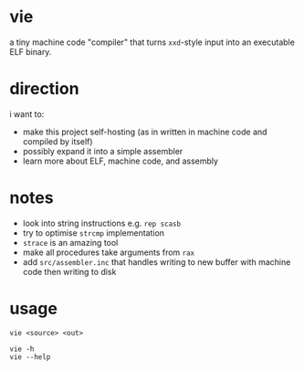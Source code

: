 # vie
a tiny machine code "compiler" that turns `xxd`-style input into an executable ELF binary.

# direction
i want to:
- make this project self-hosting (as in written in machine code and compiled by itself)
- possibly expand it into a simple assembler
- learn more about ELF, machine code, and assembly

# notes
- look into string instructions e.g. `rep scasb`
- try to optimise `strcmp` implementation
- `strace` is an amazing tool
- make all procedures take arguments from `rax`
- add `src/assembler.inc` that handles writing to new buffer with machine code then writing to disk

# usage
```
vie <source> <out>

vie -h
vie --help
```
